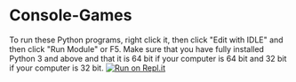 # Console-Games
To run these Python programs, right click it, then click "Edit with IDLE" and then click "Run Module" or F5. Make sure that you have fully installed Python 3 and above and that it is 64 bit if your computer is 64 bit and 32 bit if your computer is 32 bit.
[![Run on Repl.it](https://repl.it/badge/github/ahadather31/Console-Games)](https://repl.it/github/ahadather31/Console-Games)